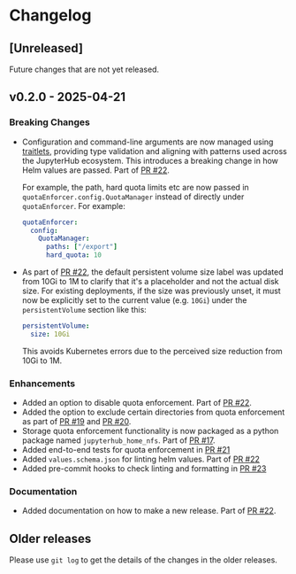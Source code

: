 # Changelog

## [Unreleased]

Future changes that are not yet released.

## v0.2.0 - 2025-04-21

### Breaking Changes

- Configuration and command-line arguments are now managed using [traitlets](https://traitlets.readthedocs.io/en/stable/), providing type validation and aligning with patterns used across the JupyterHub ecosystem. This introduces a breaking change in how Helm values are passed. Part of [PR #22](https://github.com/2i2c-org/jupyterhub-home-nfs/pull/22).

  For example, the path, hard quota limits etc are now passed in `quotaEnforcer.config.QuotaManager` instead of directly under `quotaEnforcer`. For example:

  ```yaml
  quotaEnforcer:
    config:
      QuotaManager:
        paths: ["/export"]
        hard_quota: 10
  ```

- As part of [PR #22](https://github.com/2i2c-org/jupyterhub-home-nfs/pull/22), the default persistent volume size label was updated from 10Gi to 1M to clarify that it's a placeholder and not the actual disk size.
  For existing deployments, if the size was previously unset, it must now be explicitly set to the current value (e.g. `10Gi`) under the `persistentVolume` section like this:

  ```yaml
  persistentVolume:
    size: 10Gi
  ```

  This avoids Kubernetes errors due to the perceived size reduction from 10Gi to 1M.

### Enhancements

- Added an option to disable quota enforcement. Part of [PR #22](https://github.com/2i2c-org/jupyterhub-home-nfs/pull/22).
- Added the option to exclude certain directories from quota enforcement as part of [PR #19](https://github.com/2i2c-org/jupyterhub-home-nfs/pull/19) and [PR #20](https://github.com/2i2c-org/jupyterhub-home-nfs/pull/20).
- Storage quota enforcement functionality is now packaged as a python package named `jupyterhub_home_nfs`. Part of [PR #17](https://github.com/2i2c-org/jupyterhub-home-nfs/pull/17).
- Added end-to-end tests for quota enforcement in [PR #21](https://github.com/2i2c-org/jupyterhub-home-nfs/pull/21)
- Added `values.schema.json` for linting helm values. Part of [PR #22](https://github.com/2i2c-org/jupyterhub-home-nfs/pull/22)
- Added pre-commit hooks to check linting and formatting in [PR #23](https://github.com/2i2c-org/jupyterhub-home-nfs/pull/23)

### Documentation

- Added documentation on how to make a new release. Part of [PR #22](https://github.com/2i2c-org/jupyterhub-home-nfs/pull/22).

## Older releases

Please use `git log` to get the details of the changes in the older releases.
